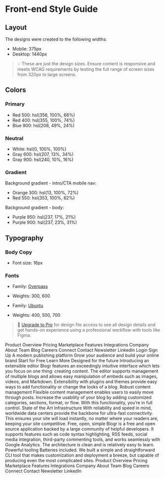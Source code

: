 # Front-end Style Guide

## Layout

The designs were created to the following widths:

-   Mobile: 375px
-   Desktop: 1440px

> 💡 These are just the design sizes. Ensure content is responsive and meets WCAG requirements by testing the full range of screen sizes from 320px to large screens.

## Colors

### Primary

-   Red 500: hsl(356, 100%, 66%)
-   Red 400: hsl(355, 100%, 74%)
-   Blue 900: hsl(208, 49%, 24%)

### Neutral

-   White: hsl(0, 100%, 100%)
-   Gray 600: hsl(207, 13%, 34%)
-   Gray 900: hsl(240, 10%, 16%)

### Gradient

Background gradient - intro/CTA mobile nav:

-   Orange 300: hsl(13, 100%, 72%)
-   Red 550: hsl(353, 100%, 62%)

Background gradient - body:

-   Purple 950: hsl(237, 17%, 21%)
-   Purple 900: hsl(237, 23%, 31%)

## Typography

### Body Copy

-   Font size: 16px

### Fonts

-   Family: [Overpass](https://fonts.google.com/specimen/Overpass?preview.text_type=custom)
-   Weights: 300, 600

-   Family: [Ubuntu](https://fonts.google.com/specimen/Ubuntu?preview.text_type=custom)
-   Weights: 400, 500, 700

> 💎 [Upgrade to Pro](https://www.frontendmentor.io/pro?ref=style-guide) for design file access to see all design details and get hands-on experience using a professional workflow with tools like Figma.

<!--  -->

Product Overview Pricing Marketplace Features Integrations Company About
Team Blog Careers Connect Contact Newsletter LinkedIn Login Sign Up A
modern publishing platform Grow your audience and build your online
brand Start for Free Learn More Designed for the future Introducing an
extensible editor Blogr features an exceedingly intuitive interface
which lets you focus on one thing: creating content. The editor supports
management of multiple blogs and allows easy manipulation of embeds such
as images, videos, and Markdown. Extensibility with plugins and themes
provide easy ways to add functionality or change the looks of a blog.
Robust content management Flexible content management enables users to
easily move through posts. Increase the usability of your blog by adding
customized categories, sections, format, or flow. With this
functionality, you’re in full control. State of the Art Infrastructure
With reliability and speed in mind, worldwide data centers provide the
backbone for ultra-fast connectivity. This ensures your site will load
instantly, no matter where your readers are, keeping your site
competitive. Free, open, simple Blogr is a free and open source
application backed by a large community of helpful developers. It
supports features such as code syntax highlighting, RSS feeds, social
media integration, third-party commenting tools, and works seamlessly
with Google Analytics. The architecture is clean and is relatively easy
to learn. Powerful tooling Batteries included. We built a simple and
straightforward CLI tool that makes customization and deployment a
breeze, but capable of producing even the most complicated sites.
Product Overview Pricing Marketplace Features Integrations Company About
Team Blog Careers Connect Contact Newsletter LinkedIn

